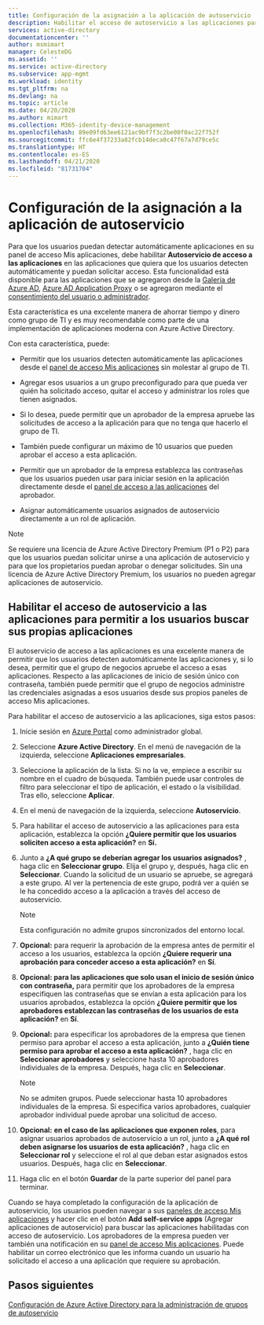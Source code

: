 ```yaml
---
title: Configuración de la asignación a la aplicación de autoservicio | Microsoft Docs
description: Habilitar el acceso de autoservicio a las aplicaciones para permitir a los usuarios buscar sus propias aplicaciones
services: active-directory
documentationcenter: ''
author: msmimart
manager: CelesteDG
ms.assetid: ''
ms.service: active-directory
ms.subservice: app-mgmt
ms.workload: identity
ms.tgt_pltfrm: na
ms.devlang: na
ms.topic: article
ms.date: 04/20/2020
ms.author: mimart
ms.collection: M365-identity-device-management
ms.openlocfilehash: 89e09fd63ee6121ac9bf7f3c2be00f0ac22f752f
ms.sourcegitcommit: ffc6e4f37233a82fcb14deca0c47f67a7d79ce5c
ms.translationtype: HT
ms.contentlocale: es-ES
ms.lasthandoff: 04/21/2020
ms.locfileid: "81731704"
---
```

# <a name="how-to-configure-self-service-application-assignment"></a>Configuración de la asignación a la aplicación de autoservicio

Para que los usuarios puedan detectar automáticamente aplicaciones en su panel de acceso Mis aplicaciones, debe habilitar **Autoservicio de acceso a las aplicaciones** en las aplicaciones que quiera que los usuarios detecten automáticamente y puedan solicitar acceso. Esta funcionalidad está disponible para las aplicaciones que se agregaron desde la [Galería de Azure AD](https://docs.microsoft.com/azure/active-directory/manage-apps/add-gallery-app), [Azure AD Application Proxy](https://docs.microsoft.com/azure/active-directory/manage-apps/application-proxy) o se agregaron mediante el [consentimiento del usuario o administrador](https://docs.microsoft.com/azure/active-directory/develop/application-consent-experience). 

Esta característica es una excelente manera de ahorrar tiempo y dinero como grupo de TI y es muy recomendable como parte de una implementación de aplicaciones moderna con Azure Active Directory.

Con esta característica, puede:

-   Permitir que los usuarios detecten automáticamente las aplicaciones desde el [panel de acceso Mis aplicaciones](https://myapps.microsoft.com/) sin molestar al grupo de TI.

-   Agregar esos usuarios a un grupo preconfigurado para que pueda ver quién ha solicitado acceso, quitar el acceso y administrar los roles que tienen asignados.

-   Si lo desea, puede permitir que un aprobador de la empresa apruebe las solicitudes de acceso a la aplicación para que no tenga que hacerlo el grupo de TI.

-   También puede configurar un máximo de 10 usuarios que pueden aprobar el acceso a esta aplicación.

-   Permitir que un aprobador de la empresa establezca las contraseñas que los usuarios pueden usar para iniciar sesión en la aplicación directamente desde el [panel de acceso a las aplicaciones](https://myapps.microsoft.com/) del aprobador.

-   Asignar automáticamente usuarios asignados de autoservicio directamente a un rol de aplicación.

> [!NOTE]
> Se requiere una licencia de Azure Active Directory Premium (P1 o P2) para que los usuarios puedan solicitar unirse a una aplicación de autoservicio y para que los propietarios puedan aprobar o denegar solicitudes. Sin una licencia de Azure Active Directory Premium, los usuarios no pueden agregar aplicaciones de autoservicio.

## <a name="enable-self-service-application-access-to-allow-users-to-find-their-own-applications"></a>Habilitar el acceso de autoservicio a las aplicaciones para permitir a los usuarios buscar sus propias aplicaciones

El autoservicio de acceso a las aplicaciones es una excelente manera de permitir que los usuarios detecten automáticamente las aplicaciones y, si lo desea, permitir que el grupo de negocios apruebe el acceso a esas aplicaciones. Respecto a las aplicaciones de inicio de sesión único con contraseña, también puede permitir que el grupo de negocios administre las credenciales asignadas a esos usuarios desde sus propios paneles de acceso Mis aplicaciones.

Para habilitar el acceso de autoservicio a las aplicaciones, siga estos pasos:

1. Inicie sesión en [Azure Portal](https://portal.azure.com) como administrador global.

2. Seleccione **Azure Active Directory**. En el menú de navegación de la izquierda, seleccione **Aplicaciones empresariales**.

3. Seleccione la aplicación de la lista. Si no la ve, empiece a escribir su nombre en el cuadro de búsqueda. También puede usar controles de filtro para seleccionar el tipo de aplicación, el estado o la visibilidad. Tras ello, seleccione **Aplicar**.

4. En el menú de navegación de la izquierda, seleccione **Autoservicio**.

5. Para habilitar el acceso de autoservicio a las aplicaciones para esta aplicación, establezca la opción **¿Quiere permitir que los usuarios soliciten acceso a esta aplicación?** en **Sí.**

6. Junto a **¿A qué grupo se deberían agregar los usuarios asignados?** , haga clic en **Seleccionar grupo**. Elija el grupo y, después, haga clic en **Seleccionar**. Cuando la solicitud de un usuario se apruebe, se agregará a este grupo. Al ver la pertenencia de este grupo, podrá ver a quién se le ha concedido acceso a la aplicación a través del acceso de autoservicio.
  
    > [!NOTE]
    > Esta configuración no admite grupos sincronizados del entorno local.

7. **Opcional:** para requerir la aprobación de la empresa antes de permitir el acceso a los usuarios, establezca la opción **¿Quiere requerir una aprobación para conceder acceso a esta aplicación?** en **Sí**.

8. **Opcional: para las aplicaciones que solo usan el inicio de sesión único con contraseña,** para permitir que los aprobadores de la empresa especifiquen las contraseñas que se envían a esta aplicación para los usuarios aprobados, establezca la opción **¿Quiere permitir que los aprobadores establezcan las contraseñas de los usuarios de esta aplicación?** en **Sí**.

9. **Opcional:** para especificar los aprobadores de la empresa que tienen permiso para aprobar el acceso a esta aplicación, junto a **¿Quién tiene permiso para aprobar el acceso a esta aplicación?** , haga clic en **Seleccionar aprobadores** y seleccione hasta 10 aprobadores individuales de la empresa. Después, haga clic en **Seleccionar**.

    >[!NOTE]
    >No se admiten grupos. Puede seleccionar hasta 10 aprobadores individuales de la empresa. Si especifica varios aprobadores, cualquier aprobador individual puede aprobar una solicitud de acceso.

10. **Opcional:** **en el caso de las aplicaciones que exponen roles**, para asignar usuarios aprobados de autoservicio a un rol, junto a **¿A qué rol deben asignarse los usuarios de esta aplicación?** , haga clic en **Seleccionar rol** y seleccione el rol al que deban estar asignados estos usuarios. Después, haga clic en **Seleccionar**.

11. Haga clic en el botón **Guardar** de la parte superior del panel para terminar.

Cuando se haya completado la configuración de la aplicación de autoservicio, los usuarios pueden navegar a sus [paneles de acceso Mis aplicaciones](https://myapps.microsoft.com/) y hacer clic en el botón **Add self-service apps** (Agregar aplicaciones de autoservicio) para buscar las aplicaciones habilitadas con acceso de autoservicio. Los aprobadores de la empresa pueden ver también una notificación en su [panel de acceso Mis aplicaciones](https://myapps.microsoft.com/). Puede habilitar un correo electrónico que les informa cuando un usuario ha solicitado el acceso a una aplicación que requiere su aprobación.

## <a name="next-steps"></a>Pasos siguientes
[Configuración de Azure Active Directory para la administración de grupos de autoservicio](../users-groups-roles/groups-self-service-management.md)
